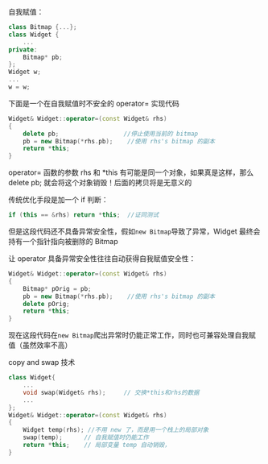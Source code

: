 自我赋值：

```cpp
class Bitmap {...};
class Widget {
    ...
private:
    Bitmap* pb;
};
Widget w;
...
w = w;
```

下面是一个在自我赋值时不安全的 operator= 实现代码

```cpp
Widget& Widget::operator=(const Widget& rhs)
{
    delete pb; 					//停止使用当前的 bitmap
    pb = new Bitmap(*rhs.pb);	 //使用 rhs's bitmap 的副本
    return *this;
}
```

operator= 函数的参数 rhs 和 *this 有可能是同一个对象，如果真是这样，那么 delete pb; 就会将这个对象销毁！后面的拷贝将是无意义的

传统优化手段是加一个 if 判断：

```cpp
if (this == &rhs) return *this;  //证同测试
```

但是这段代码还不具备异常安全性，假如`new Bitmap`导致了异常，Widget 最终会持有一个指针指向被删除的 Bitmap

让 operator 具备异常安全性往往自动获得自我赋值安全性：

```cpp
Widget& Widget::operator=(const Widget& rhs)
{
    Bitmap* pOrig = pb;
    pb = new Bitmap(*rhs.pb);	 //使用 rhs's bitmap 的副本
    delete pOrig;
    return *this;
}
```

现在这段代码在`new Bitmap`爬出异常时仍能正常工作，同时也可兼容处理自我赋值（虽然效率不高）

copy and swap 技术

```cpp
class Widget{
  	...
	void swap(Widget& rhs);		// 交换*this和rhs的数据 
    ...
};
Widget& Widget::operator=(const Widget& rhs)
{
    Widget temp(rhs); //不用 new 了，而是用一个栈上的局部对象
    swap(temp);		 // 自我赋值时仍能工作
    return *this;    // 局部变量 temp 自动销毁，
}  
```



